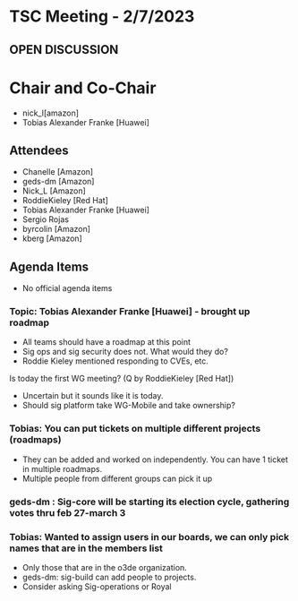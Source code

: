 # TSC Meeting - 2/7/2023

## OPEN DISCUSSION

# Chair and Co-Chair
* nick_l[amazon] 
* Tobias Alexander Franke [Huawei]

## Attendees
* Chanelle [Amazon]
* geds-dm [Amazon]
* Nick_L [Amazon]
* RoddieKieley [Red Hat]
* Tobias Alexander Franke [Huawei]
* Sergio Rojas
* byrcolin [Amazon]
* kberg [Amazon]

## Agenda Items
* No official agenda items

###  Topic:  Tobias Alexander Franke [Huawei] - brought up roadmap
* All teams should have a roadmap at this point
* Sig ops and sig security does not.  What would they do?
* Roddie Kieley mentioned responding to CVEs, etc.

Is today the first WG meeting? (Q by RoddieKieley [Red Hat])
* Uncertain but it sounds like it is today.
* Should sig platform take WG-Mobile and take ownership?

### Tobias: You can put tickets on multiple different projects (roadmaps)
* They can be added and worked on independently.  You can have 1 ticket in multiple roadmaps.
* Multiple people from different groups can pick it up

### geds-dm : Sig-core will be starting its election cycle, gathering votes thru feb 27-march 3

### Tobias: Wanted to assign users in our boards, we can only pick names that are in the members list
* Only those that are in the o3de organization.
* geds-dm:  sig-build can add people to projects.
* Consider asking Sig-operations or Royal

